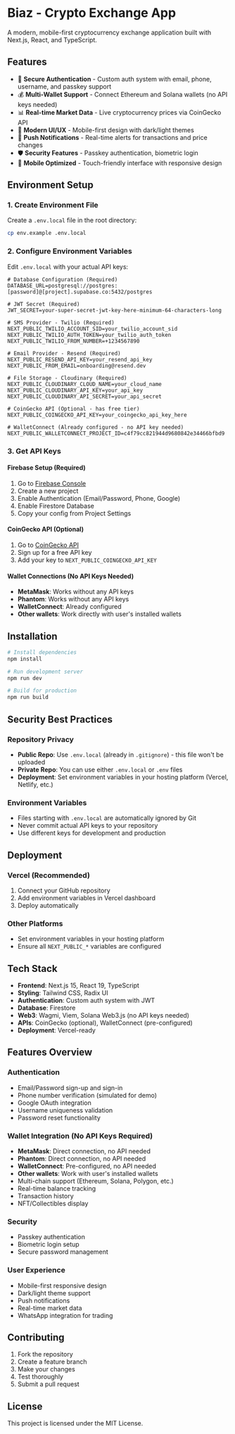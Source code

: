 # Biaz - Crypto Exchange App

A modern, mobile-first cryptocurrency exchange application built with Next.js, React, and TypeScript.

## Features

- 🔐 **Secure Authentication** - Custom auth system with email, phone, username, and passkey support
- 💰 **Multi-Wallet Support** - Connect Ethereum and Solana wallets (no API keys needed)
- 📊 **Real-time Market Data** - Live cryptocurrency prices via CoinGecko API
- 🎨 **Modern UI/UX** - Mobile-first design with dark/light themes
- 🔔 **Push Notifications** - Real-time alerts for transactions and price changes
- 🛡️ **Security Features** - Passkey authentication, biometric login
- 📱 **Mobile Optimized** - Touch-friendly interface with responsive design

## Environment Setup

### 1. Create Environment File

Create a `.env.local` file in the root directory:

```bash
cp env.example .env.local
```

### 2. Configure Environment Variables

Edit `.env.local` with your actual API keys:

```env
# Database Configuration (Required)
DATABASE_URL=postgresql://postgres:[password]@[project].supabase.co:5432/postgres

# JWT Secret (Required)
JWT_SECRET=your-super-secret-jwt-key-here-minimum-64-characters-long

# SMS Provider - Twilio (Required)
NEXT_PUBLIC_TWILIO_ACCOUNT_SID=your_twilio_account_sid
NEXT_PUBLIC_TWILIO_AUTH_TOKEN=your_twilio_auth_token
NEXT_PUBLIC_TWILIO_FROM_NUMBER=+1234567890

# Email Provider - Resend (Required)
NEXT_PUBLIC_RESEND_API_KEY=your_resend_api_key
NEXT_PUBLIC_FROM_EMAIL=onboarding@resend.dev

# File Storage - Cloudinary (Required)
NEXT_PUBLIC_CLOUDINARY_CLOUD_NAME=your_cloud_name
NEXT_PUBLIC_CLOUDINARY_API_KEY=your_api_key
NEXT_PUBLIC_CLOUDINARY_API_SECRET=your_api_secret

# CoinGecko API (Optional - has free tier)
NEXT_PUBLIC_COINGECKO_API_KEY=your_coingecko_api_key_here

# WalletConnect (Already configured - no API key needed)
NEXT_PUBLIC_WALLETCONNECT_PROJECT_ID=c4f79cc821944d9680842e34466bfbd9
```

### 3. Get API Keys

#### Firebase Setup (Required)

1. Go to [Firebase Console](https://console.firebase.google.com/)
2. Create a new project
3. Enable Authentication (Email/Password, Phone, Google)
4. Enable Firestore Database
5. Copy your config from Project Settings

#### CoinGecko API (Optional)

1. Go to [CoinGecko API](https://www.coingecko.com/en/api)
2. Sign up for a free API key
3. Add your key to `NEXT_PUBLIC_COINGECKO_API_KEY`

#### Wallet Connections (No API Keys Needed)

- **MetaMask**: Works without any API keys
- **Phantom**: Works without any API keys
- **WalletConnect**: Already configured
- **Other wallets**: Work directly with user's installed wallets

## Installation

```bash
# Install dependencies
npm install

# Run development server
npm run dev

# Build for production
npm run build
```

## Security Best Practices

### Repository Privacy

- **Public Repo**: Use `.env.local` (already in `.gitignore`) - this file won't be uploaded
- **Private Repo**: You can use either `.env.local` or `.env` files
- **Deployment**: Set environment variables in your hosting platform (Vercel, Netlify, etc.)

### Environment Variables

- Files starting with `.env.local` are automatically ignored by Git
- Never commit actual API keys to your repository
- Use different keys for development and production

## Deployment

### Vercel (Recommended)

1. Connect your GitHub repository
2. Add environment variables in Vercel dashboard
3. Deploy automatically

### Other Platforms

- Set environment variables in your hosting platform
- Ensure all `NEXT_PUBLIC_*` variables are configured

## Tech Stack

- **Frontend**: Next.js 15, React 19, TypeScript
- **Styling**: Tailwind CSS, Radix UI
- **Authentication**: Custom auth system with JWT
- **Database**: Firestore
- **Web3**: Wagmi, Viem, Solana Web3.js (no API keys needed)
- **APIs**: CoinGecko (optional), WalletConnect (pre-configured)
- **Deployment**: Vercel-ready

## Features Overview

### Authentication

- Email/Password sign-up and sign-in
- Phone number verification (simulated for demo)
- Google OAuth integration
- Username uniqueness validation
- Password reset functionality

### Wallet Integration (No API Keys Required)

- **MetaMask**: Direct connection, no API needed
- **Phantom**: Direct connection, no API needed
- **WalletConnect**: Pre-configured, no API needed
- **Other wallets**: Work with user's installed wallets
- Multi-chain support (Ethereum, Solana, Polygon, etc.)
- Real-time balance tracking
- Transaction history
- NFT/Collectibles display

### Security

- Passkey authentication
- Biometric login setup
- Secure password management

### User Experience

- Mobile-first responsive design
- Dark/light theme support
- Push notifications
- Real-time market data
- WhatsApp integration for trading

## Contributing

1. Fork the repository
2. Create a feature branch
3. Make your changes
4. Test thoroughly
5. Submit a pull request

## License

This project is licensed under the MIT License.
